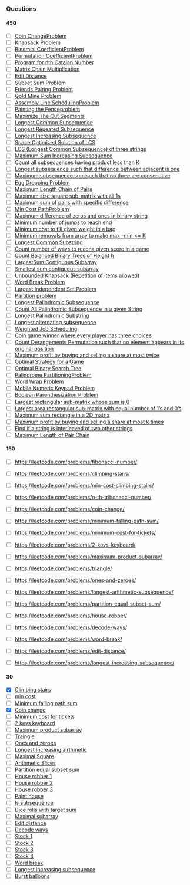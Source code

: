 ### Questions
#### 450
- [ ] [Coin ChangeProblem](https://practice.geeksforgeeks.org/problems/coin-change2448/1)
- [ ] [Knapsack Problem](https://practice.geeksforgeeks.org/problems/0-1-knapsack-problem/0)
- [ ] [Binomial CoefficientProblem](https://practice.geeksforgeeks.org/problems/ncr1019/1)
- [ ] [Permutation CoefficientProblem](https://www.geeksforgeeks.org/permutation-coefficient/)
- [ ] [Program for nth Catalan Number](https://www.geeksforgeeks.org/program-nth-catalan-number/)
- [ ] [Matrix Chain Multiplication](https://www.geeksforgeeks.org/matrix-chain-multiplication-dp-8/) 
- [ ] [Edit Distance](https://practice.geeksforgeeks.org/problems/edit-distance3702/1)
- [ ] [Subset Sum Problem](https://practice.geeksforgeeks.org/problems/subset-sum-problem2014/1)
- [ ] [Friends Pairing Problem](https://practice.geeksforgeeks.org/problems/friends-pairing-problem5425/1)
- [ ] [Gold Mine Problem](https://www.geeksforgeeks.org/gold-mine-problem/)
- [ ] [Assembly Line SchedulingProblem](https://www.geeksforgeeks.org/assembly-line-scheduling-dp-34/)
- [ ] [Painting the Fenceproblem](https://practice.geeksforgeeks.org/problems/painting-the-fence3727/1)
- [ ] [Maximize The Cut Segments](https://practice.geeksforgeeks.org/problems/cutted-segments/0)
- [ ] [Longest Common Subsequence](https://practice.geeksforgeeks.org/problems/longest-common-subsequence/0)
- [ ] [Longest Repeated Subsequence](https://practice.geeksforgeeks.org/problems/longest-repeating-subsequence/0)
- [ ] [Longest Increasing Subsequence](https://practice.geeksforgeeks.org/problems/longest-increasing-subsequence/0)
- [ ] [Space Optimized Solution of LCS](https://www.geeksforgeeks.org/space-optimized-solution-lcs/)
- [ ] [LCS (Longest Common Subsequence) of three strings](https://practice.geeksforgeeks.org/problems/lcs-of-three-strings/0)
- [ ] [Maximum Sum Increasing Subsequence](https://practice.geeksforgeeks.org/problems/maximum-sum-increasing-subsequence4749/1)
- [ ] [Count all subsequences having product less than K](https://www.geeksforgeeks.org/count-subsequences-product-less-k/)
- [ ] [Longest subsequence such that difference between adjacent is one](https://practice.geeksforgeeks.org/problems/longest-subsequence-such-that-difference-between-adjacents-is-one4724/1)
- [ ] [Maximum subsequence sum such that no three are consecutive](https://www.geeksforgeeks.org/maximum-subsequence-sum-such-that-no-three-are-consecutive/)
- [ ] [Egg Dropping Problem](https://practice.geeksforgeeks.org/problems/egg-dropping-puzzle/0)
- [ ] [Maximum Length Chain of Pairs](https://practice.geeksforgeeks.org/problems/max-length-chain/1)
- [ ] [Maximum size square sub-matrix with all 1s](https://practice.geeksforgeeks.org/problems/largest-square-formed-in-a-matrix/0)
- [ ] [Maximum sum of pairs with specific difference](https://practice.geeksforgeeks.org/problems/pairs-with-specific-difference/0)
- [ ] [Min Cost PathProblem](https://practice.geeksforgeeks.org/problems/path-in-matrix3805/1)
- [ ] [Maximum difference of zeros and ones in binary string](https://practice.geeksforgeeks.org/problems/maximum-difference-of-zeros-and-ones-in-binary-string4111/1)
- [ ] [Minimum number of jumps to reach end](https://practice.geeksforgeeks.org/problems/minimum-number-of-jumps/0)
- [ ] [Minimum cost to fill given weight in a bag](https://practice.geeksforgeeks.org/problems/minimum-cost-to-fill-given-weight-in-a-bag1956/1)
- [ ] [Minimum removals from array to make max –min <= K](https://www.geeksforgeeks.org/minimum-removals-array-make-max-min-k/)
- [ ] [Longest Common Substring](https://practice.geeksforgeeks.org/problems/longest-common-substring/0)
- [ ] [Count number of ways to reacha given score in a game](https://practice.geeksforgeeks.org/problems/reach-a-given-score/0)
- [ ] [Count Balanced Binary Trees of Height h](https://practice.geeksforgeeks.org/problems/bbt-counter/0)
- [ ] [LargestSum Contiguous Subarray ](https://practice.geeksforgeeks.org/problems/kadanes-algorithm/0)
- [ ] [Smallest sum contiguous subarray](https://www.geeksforgeeks.org/smallest-sum-contiguous-subarray/)
- [ ] [Unbounded Knapsack (Repetition of items allowed)](https://practice.geeksforgeeks.org/problems/knapsack-with-duplicate-items4201/1)
- [ ] [Word Break Problem](https://practice.geeksforgeeks.org/problems/word-break/0)
- [ ] [Largest Independent Set Problem](https://www.geeksforgeeks.org/largest-independent-set-problem-dp-26/)
- [ ] [Partition problem](https://practice.geeksforgeeks.org/problems/subset-sum-problem2014/1)
- [ ] [Longest Palindromic Subsequence](https://www.geeksforgeeks.org/longest-palindromic-subsequence-dp-12/)
- [ ] [Count All Palindromic Subsequence in a given String](https://practice.geeksforgeeks.org/problems/count-palindromic-subsequences/1)
- [ ] [Longest Palindromic Substring](https://leetcode.com/problems/longest-palindromic-substring/)
- [ ] [Longest alternating subsequence](https://practice.geeksforgeeks.org/problems/longest-alternating-subsequence/0)
- [ ] [Weighted Job Scheduling](https://www.geeksforgeeks.org/weighted-job-scheduling/)
- [ ] [Coin game winner where every player has three choices](https://www.geeksforgeeks.org/coin-game-winner-every-player-three-choices/)
- [ ] [Count Derangements Permutation such that no element appears in its original position](https://www.geeksforgeeks.org/count-derangements-permutation-such-that-no-element-appears-in-its-original-position/)
- [ ] [Maximum profit by buying and selling a share at most twice](https://www.geeksforgeeks.org/maximum-profit-by-buying-and-selling-a-share-at-most-twice/)
- [ ] [Optimal Strategy for a Game](https://practice.geeksforgeeks.org/problems/optimal-strategy-for-a-game/0)
- [ ] [Optimal Binary Search Tree](https://www.geeksforgeeks.org/optimal-binary-search-tree-dp-24/)
- [ ] [Palindrome PartitioningProblem](https://practice.geeksforgeeks.org/problems/palindromic-patitioning4845/1)
- [ ] [Word Wrap Problem](https://practice.geeksforgeeks.org/problems/word-wrap/0)
- [ ] [Mobile Numeric Keypad Problem ](https://practice.geeksforgeeks.org/problems/mobile-numeric-keypad5456/1)
- [ ] [Boolean Parenthesization Problem](https://practice.geeksforgeeks.org/problems/boolean-parenthesization/0)
- [ ] [Largest rectangular sub-matrix whose sum is 0](https://www.geeksforgeeks.org/largest-rectangular-sub-matrix-whose-sum-0/)
- [ ] [Largest area rectangular sub-matrix with equal number of 1’s and 0’s ](https://www.geeksforgeeks.org/largest-area-rectangular-sub-matrix-equal-number-1s-0s/)
- [ ] [Maximum sum rectangle in a 2D matrix](https://practice.geeksforgeeks.org/problems/maximum-sum-rectangle/0)
- [ ] [Maximum profit by buying and selling a share at most k times](https://practice.geeksforgeeks.org/problems/maximum-profit4657/1)
- [ ] [Find if a string is interleaved of two other strings](https://practice.geeksforgeeks.org/problems/interleaved-strings/1)
- [ ] [Maximum Length of Pair Chain](https://leetcode.com/problems/maximum-length-of-pair-chain/)
#### 150
- [ ] https://leetcode.com/problems/fibonacci-number/  
- [ ] https://leetcode.com/problems/climbing-stairs/  
- [ ] https://leetcode.com/problems/min-cost-climbing-stairs/
- [ ]  https://leetcode.com/problems/n-th-tribonacci-number/ 
- [ ]  https://leetcode.com/problems/coin-change/ 
- [ ]  https://leetcode.com/problems/minimum-falling-path-sum/
- [ ]  https://leetcode.com/problems/minimum-cost-for-tickets/ 
- [ ]   https://leetcode.com/problems/2-keys-keyboard/ 
- [ ]   https://leetcode.com/problems/maximum-product-subarray/ 
- [ ]   https://leetcode.com/problems/triangle/ 
- [ ]   https://leetcode.com/problems/ones-and-zeroes/
- [ ]   https://leetcode.com/problems/longest-arithmetic-subsequence/ 
- [ ]   https://leetcode.com/problems/partition-equal-subset-sum/ 
- [ ]   https://leetcode.com/problems/house-robber/ 
- [ ]   https://leetcode.com/problems/decode-ways/ 
- [ ]   https://leetcode.com/problems/word-break/ 
- [ ]   https://leetcode.com/problems/edit-distance/ 
- [ ]   https://leetcode.com/problems/longest-increasing-subsequence/


#### 30
- [x] [Climbing stairs](https://leetcode.com/problems/climbing-stairs/)
- [ ] [min cost](https://leetcode.com/problems/min-cost-climbing-stairs/)
- [ ] [Minimum falling path sum](https://leetcode.com/problems/minimum-falling-path-sum/)
- [x] [Coin change](https://leetcode.com/problems/coin-change/)
- [ ] [Minimum cost for tickets](https://leetcode.com/problems/minimum-cost-for-tickets/)
- [ ] [2 keys keyboard](https://leetcode.com/problems/2-keys-keyboard/)
- [ ] [Maximum product subarray](https://leetcode.com/problems/maximum-product-subarray/)
- [ ] [Traingle](https://leetcode.com/problems/triangle/)
- [ ] [Ones and zeroes](https://leetcode.com/problems/ones-and-zeroes/)
- [ ] [Longest increasing airthmetic](https://leetcode.com/problems/longest-arithmetic-sequence/)
- [ ] [Maximal Square](https://leetcode.com/problems/maximal-square/)
- [ ] [Arithmetic Slices](https://leetcode.com/problems/arithmetic-slices/)
- [ ] [Partition equal subset sum](https://leetcode.com/problems/partition-equal-subset-sum/)
- [ ] [House robber 1](https://leetcode.com/problems/house-robber/)
- [ ] [House robber 2](https://leetcode.com/problems/house-robber-ii/)
- [ ] [House robber 3](https://leetcode.com/problems/house-robber-iii/)
- [ ] [Paint house](https://www.programcreek.com/2014/05/leetcode-paint-house-java/)
- [ ] [Is subsequence](https://leetcode.com/problems/is-subsequence/)
- [ ] [Dice rolls with target sum](https://leetcode.com/problems/number-of-dice-rolls-with-target-sum/)
- [ ] [Maximal subarray](https://leetcode.com/problems/maximum-subarray/)
- [ ] [Edit distance](https://leetcode.com/problems/edit-distance/)
- [ ] [Decode ways](https://leetcode.com/problems/decode-ways/)
- [ ] [Stock 1](https://leetcode.com/problems/best-time-to-buy-and-sell-stock/)
- [ ] [Stock 2](https://leetcode.com/problems/best-time-to-buy-and-sell-stock-ii/)
- [ ] [Stock 3](https://leetcode.com/problems/best-time-to-buy-and-sell-stock-iii/)
- [ ] [Stock 4](https://leetcode.com/problems/best-time-to-buy-and-sell-stock-iv/)
- [ ] [Word break](https://leetcode.com/problems/word-break/)
- [ ] [Longest increasing subsequence](https://leetcode.com/problems/longest-increasing-subsequence/)
- [ ] [Burst balloons](https://leetcode.com/problems/burst-balloons/)
